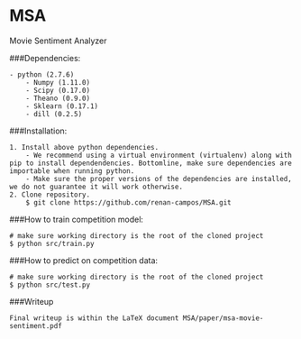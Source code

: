# MSA
Movie Sentiment Analyzer

###Dependencies:

    - python (2.7.6)
        - Numpy (1.11.0)
        - Scipy (0.17.0)
        - Theano (0.9.0)
        - Sklearn (0.17.1)
        - dill (0.2.5)

###Installation:

    1. Install above python dependencies.
        - We recommend using a virtual environment (virtualenv) along with pip to install dependendencies. Bottomline, make sure dependencies are importable when running python.
        - Make sure the proper versions of the dependencies are installed, we do not guarantee it will work otherwise.
    2. Clone repository.
        $ git clone https://github.com/renan-campos/MSA.git

###How to train competition model:

    # make sure working directory is the root of the cloned project
    $ python src/train.py

###How to predict on competition data:

    # make sure working directory is the root of the cloned project
    $ python src/test.py

###Writeup

    Final writeup is within the LaTeX document MSA/paper/msa-movie-sentiment.pdf

